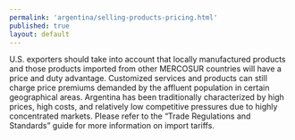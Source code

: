 ```yaml
---
permalink: 'argentina/selling-products-pricing.html'
published: true
layout: default
---
```

U.S. exporters should take into account that locally manufactured products and those products imported from other MERCOSUR countries will have a price and duty advantage. Customized services and products can still charge price premiums demanded by the affluent population in certain geographical areas. Argentina has been traditionally characterized by high prices, high costs, and relatively low competitive pressures due to highly concentrated markets. Please refer to the “Trade Regulations and Standards” guide for more information on import tariffs.
